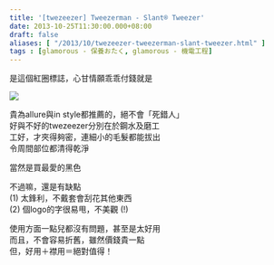```yaml
---
title: '[twezeezer] Tweezerman - Slant® Tweezer'
date: 2013-10-25T11:30:00.000+08:00
draft: false
aliases: [ "/2013/10/twezeezer-tweezerman-slant-tweezer.html" ]
tags : [glamorous - 保養おたく, glamorous - 機電工程]
---
```


是這個紅圈標誌，心甘情願乖乖付錢就是    

![](/images/twezeeman.jpg)

貴為allure與in style都推薦的，絕不會「死錯人」   
好與不好的twezeezer分別在於鋼水及磨工  
工好，才夾得夠密，連細小的毛髮都能拔出  
令周間部位都清得乾淨    
  
當然是買最愛的黑色    
  
不過嘛，還是有缺點  
(1) 太鋒利，不戴套會刮花其他東西   
(2) 個logo的字很易甩，不美觀 (!)    
  
使用方面一點兒都沒有問題，甚至是太好用   
而且，不會容易折舊，雖然價錢貴一點   
但，好用＋襟用＝絕對值得！
